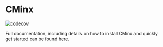 <!--
  ~ Copyright 2021 CMakePP
  ~
  ~ Licensed under the Apache License, Version 2.0 (the "License");
  ~ you may not use this file except in compliance with the License.
  ~ You may obtain a copy of the License at
  ~
  ~ http://www.apache.org/licenses/LICENSE-2.0
  ~
  ~ Unless required by applicable law or agreed to in writing, software
  ~ distributed under the License is distributed on an "AS IS" BASIS,
  ~ WITHOUT WARRANTIES OR CONDITIONS OF ANY KIND, either express or implied.
  ~ See the License for the specific language governing permissions and
  ~ limitations under the License.
  ~
-->
# CMinx
[![codecov](https://codecov.io/gh/CMakePP/CMinx/branch/master/graph/badge.svg?token=wbiPq8Gnrs)](https://codecov.io/gh/CMakePP/CMinx)

Full documentation, including details on how to install CMinx and quickly get
started can be found [here](https://cmakepp.github.io/CMinx/).

